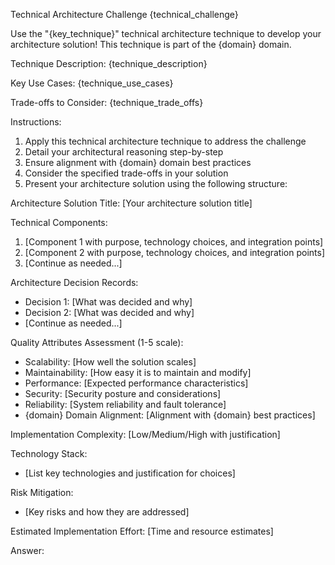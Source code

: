 Technical Architecture Challenge
{technical_challenge}

Use the "{key_technique}" technical architecture technique to develop your architecture solution! This technique is part of the {domain} domain.

Technique Description:
{technique_description}

Key Use Cases:
{technique_use_cases}

Trade-offs to Consider:
{technique_trade_offs}

Instructions:
1. Apply this technical architecture technique to address the challenge
2. Detail your architectural reasoning step-by-step
3. Ensure alignment with {domain} domain best practices
4. Consider the specified trade-offs in your solution
5. Present your architecture solution using the following structure:

Architecture Solution Title: [Your architecture solution title]

Technical Components:
1. [Component 1 with purpose, technology choices, and integration points]
2. [Component 2 with purpose, technology choices, and integration points]
3. [Continue as needed...]

Architecture Decision Records:
- Decision 1: [What was decided and why]
- Decision 2: [What was decided and why]
- [Continue as needed...]

Quality Attributes Assessment (1-5 scale):
- Scalability: [How well the solution scales]
- Maintainability: [How easy it is to maintain and modify]
- Performance: [Expected performance characteristics]
- Security: [Security posture and considerations]
- Reliability: [System reliability and fault tolerance]
- {domain} Domain Alignment: [Alignment with {domain} best practices]

Implementation Complexity: [Low/Medium/High with justification]

Technology Stack:
- [List key technologies and justification for choices]

Risk Mitigation:
- [Key risks and how they are addressed]

Estimated Implementation Effort: [Time and resource estimates]

Answer: